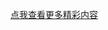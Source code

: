 [点我查看更多精彩内容](https://www.toutiao.com/c/user/token/MS4wLjABAAAAlKcTkiQHOXo3T6CumNWLEqAJQMALojGLvYqxMn-iKAw/?source=list&log_from=9294db270d936_1741921067081)